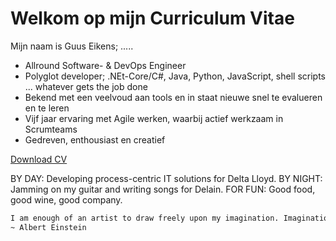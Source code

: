 # Welkom op mijn Curriculum Vitae

Mijn naam is Guus Eikens; .....

- Allround Software- & DevOps Engineer
- Polyglot developer; .NEt-Core/C#, Java, Python, JavaScript, shell scripts ... whatever gets the job done
- Bekend met een veelvoud aan tools en in staat nieuwe snel te evalueren en te leren
- Vijf jaar ervaring met Agile werken, waarbij actief werkzaam in Scrumteams
- Gedreven, enthousiast en creatief

[Download CV](./file/Guus_Eikens_CV_NL_2017-02-25.pdf)


BY DAY: Developing process-centric IT solutions for Delta Lloyd.
BY NIGHT: Jamming on my guitar and writing songs for Delain.
FOR FUN: Good food, good wine, good company.

```txt
I am enough of an artist to draw freely upon my imagination. Imagination is more important than knowledge. Knowledge is limited. Imagination encircles the world.  
~ Albert Einstein
```
